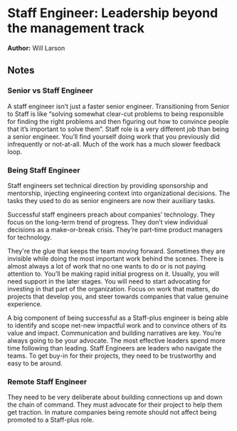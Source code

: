 # Staff Engineer: Leadership beyond the management track

**Author:** Will Larson

## Notes

### Senior vs Staff Engineer

A staff engineer isn’t just a faster senior engineer. Transitioning from Senior to Staff is like “solving somewhat clear-cut problems to being responsible for finding the right problems and then figuring out how to convince people that it’s important to solve them”.
Staff role is a very different job than being a senior engineer. You’ll find yourself doing work that you previously did infrequently or not-at-all. Much of the work has a much slower feedback loop.

### Being Staff Engineer
Staff engineers set technical direction by providing sponsorship and mentorship, injecting engineering context into organizational decisions. The tasks they used to do as senior engineers are now their auxiliary tasks.

Successful staff engineers preach about companies’ technology. They focus on the long-term trend of progress. They don’t view individual decisions as a make-or-break crisis. They’re part-time product managers for technology. 

They're the glue that keeps the team moving forward. Sometimes they are invisible while doing the most important work behind the scenes. 
There is almost always a lot of work that no one wants to do or is not paying attention to. You’ll be making rapid initial progress on it. Usually, you will need support in the later stages. You will need to start advocating for investing in that part of the organization. 
Focus on work that matters, do projects that develop you, and steer towards companies that value genuine experience. 

A big component of being successful as a Staff-plus engineer is being able to identify and scope net-new impactful work and to convince others of its value and impact. Communication and building narratives are key. You’re always going to be your advocate. 
The most effective leaders spend more time following than leading. Staff Engineers are leaders who navigate the teams. To get buy-in for their projects, they need to be trustworthy and easy to be around.

### Remote Staff Engineer
They need to be very deliberate about building connections up and down the chain of command. They must advocate for their project to help them get traction. In mature companies being remote should not affect being promoted to a Staff-plus role. 


